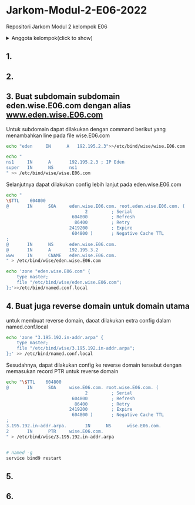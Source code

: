 # Jarkom-Modul-2-E06-2022

Repositori Jarkom Modul 2 kelompok E06

<details><summary>Anggota kelompok(click to show)</summary>
<p>

### Kelompok E06 :

1. Billy Brianto 5025201080 (nomor 1, 8-10)
2. Atha Dzaky Hidayanto 5025201269 (nomor 2, 3, 4)
3. Naily Khairiya 5025201244 (nomor 5, 6, 7)
</p>
</details>

## 1.

## 2.

## 3. Buat subdomain subdomain eden.wise.E06.com dengan alias www.eden.wise.E06.com

Untuk subdomain dapat dilakukan dengan command berikut yang menambahkan line pada file wise.E06.com

```bash
echo "eden     IN      A   192.195.2.3">>/etc/bind/wise/wise.E06.com
```

```bash
echo "
ns1     IN      A       192.195.2.3 ; IP Eden
super   IN      NS      ns1
" >> /etc/bind/wise/wise.E06.com
```

Selanjutnya dapat dilakukan config lebih lanjut pada eden.wise.E06.com

```bash
echo "
\$TTL    604800
@       IN      SOA     eden.wise.E06.com. root.eden.wise.E06.com. (
                              2         ; Serial
                         604800         ; Refresh
                          86400         ; Retry
                        2419200         ; Expire
                         604800 )       ; Negative Cache TTL
;
@       IN      NS      eden.wise.E06.com.
@       IN      A       192.195.3.2
www     IN      CNAME   eden.wise.E06.com.
" > /etc/bind/wise/eden.wise.E06.com

echo 'zone "eden.wise.E06.com" {
    type master;
    file "/etc/bind/wise/eden.wise.E06.com";
};'>>/etc/bind/named.conf.local
```

## 4. Buat juga reverse domain untuk domain utama

untuk membuat reverse domain, daoat dilakukan extra config dalam named.conf.local

```bash
echo 'zone "3.195.192.in-addr.arpa" {
    type master;
    file "/etc/bind/wise/3.195.192.in-addr.arpa";
};' >> /etc/bind/named.conf.local
```

Sesudahnya, dapat dilakukan config ke reverse domain tersebut dengan memasukan record PTR untuk reverse domain

```bash
echo "\$TTL    604800
@       IN      SOA     wise.E06.com. root.wise.E06.com. (
                              2         ; Serial
                         604800         ; Refresh
                          86400         ; Retry
                        2419200         ; Expire
                         604800 )       ; Negative Cache TTL
;
3.195.192.in-addr.arpa.       IN      NS      wise.E06.com.
2       IN      PTR     wise.E06.com.
" > /etc/bind/wise/3.195.192.in-addr.arpa


# named -g
service bind9 restart
```

## 5.

## 6.
